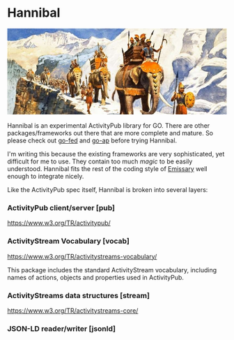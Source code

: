 # Hannibal

<img src="https://github.com/benpate/hannibal/raw/main/meta/logo.jpg">

Hannibal is an experimental ActivityPub library for GO. There are other packages/frameworks out there that are more complete and mature. So please check out [go-fed](https://github.com/go-fed) and [go-ap](https://github.com/go-ap) before trying Hannibal.

I'm writing this because the existing frameworks are very sophisticated, yet difficult for me to use.  They contain too much *magic* to be easily understood.  Hannibal fits the rest of the coding style of [Emissary](https://github.com/EmissarySocial/emissary) well enough to integrate nicely.

Like the ActivityPub spec itself, Hannibal is broken into several layers:

### ActivityPub client/server [pub]
https://www.w3.org/TR/activitypub/

### ActivityStream Vocabulary [vocab]
https://www.w3.org/TR/activitystreams-vocabulary/

This package includes the standard ActivityStream
vocabulary, including names of actions, objects and 
properties used in ActivityPub. 

### ActivityStreams data structures [stream]
https://www.w3.org/TR/activitystreams-core/

### JSON-LD reader/writer [jsonld]